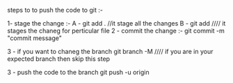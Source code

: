 steps to to push the code to git :-

1- stage the change :-
   A - git add . //it stage all the changes 
   B - git add <file name>  //// it stages the chaneg for perticular file 
2 - commit the change :-
   git commit -m "commit message"

3 - if you want to chaneg the branch
    git branch -M <branch name>  //// if you are in your expected branch then skip this step

3 - push the code to the branch 
    git push -u origin <branch name>
